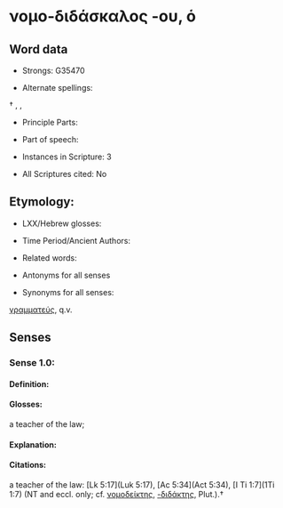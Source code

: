 # νομο-διδάσκαλος -ου, ὁ

<!-- Status: S2=NeedsEdits -->
<!-- Lexica used for edits:   -->

## Word data

* Strongs: G35470

* Alternate spellings:

† , ,

* Principle Parts: 


* Part of speech: 


* Instances in Scripture: 3

* All Scriptures cited: No

## Etymology: 


* LXX/Hebrew glosses: 


* Time Period/Ancient Authors: 


* Related words: 

* Antonyms for all senses

* Synonyms for all senses: 

 [γραμματεύς](../G11220/01.md), q.v.

## Senses 


### Sense  1.0: 

#### Definition: 

#### Glosses: 

a teacher of the law; 

#### Explanation: 


#### Citations: 

a teacher of the law: [Lk 5:17](Luk 5:17), [Ac 5:34](Act 5:34), [I Ti 1:7](1Ti 1:7) (NT and eccl. only; cf. [νομοδείκτης](), [-διδάκτης](), Plut.).†
